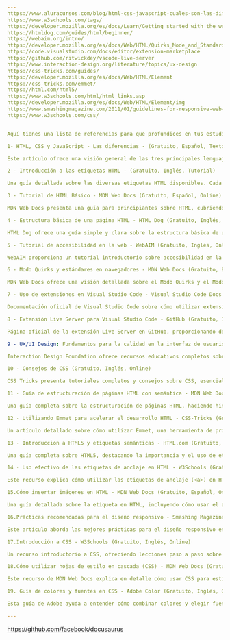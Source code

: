 ```yaml
---
https://www.aluracursos.com/blog/html-css-javascript-cuales-son-las-diferencias
https://www.w3schools.com/tags/
https://developer.mozilla.org/es/docs/Learn/Getting_started_with_the_web/HTML_basics
https://htmldog.com/guides/html/beginner/ 
https://webaim.org/intro/ 
https://developer.mozilla.org/es/docs/Web/HTML/Quirks_Mode_and_Standards_Mode 
https://code.visualstudio.com/docs/editor/extension-marketplace 
https://github.com/ritwickdey/vscode-live-server
https://www.interaction-design.org/literature/topics/ux-design
https://css-tricks.com/guides/
https://developer.mozilla.org/es/docs/Web/HTML/Element
https://css-tricks.com/emmet/
https://html.com/html5/
https://www.w3schools.com/html/html_links.asp
https://developer.mozilla.org/es/docs/Web/HTML/Element/img
https://www.smashingmagazine.com/2011/01/guidelines-for-responsive-web-design/
https://www.w3schools.com/css/


Aquí tienes una lista de referencias para que profundices en tus estudios, mejores tus conocimientos y adquieras nuevas habilidades.

1- HTML, CSS y JavaScript - Las diferencias - (Gratuito, Español, Texto)

Este artículo ofrece una visión general de las tres principales lenguajes utilizadas en el desarrollo front-end de la programación web. El HTML, como lenguaje de marcado, se utiliza para estructurar elementos en una página web, mientras que el CSS es un lenguaje de estilo que define la apariencia estética de los elementos HTML. Por otro lado, JavaScript es un lenguaje de programación que añade dinamismo e interactividad a las páginas web.

2 - Introducción a las etiquetas HTML - (Gratuito, Inglés, Tutorial)

Una guía detallada sobre las diversas etiquetas HTML disponibles. Cada etiqueta se explica con ejemplos prácticos, facilitando la comprensión de cómo usar las etiquetas para estructurar una página web.

3 - Tutorial de HTML Básico - MDN Web Docs (Gratuito, Español, Online)

MDN Web Docs presenta una guía para principiantes sobre HTML, cubriendo los conceptos fundamentales y la estructura de un documento HTML. Este tutorial es detallado y está disponible en portugués, siendo una excelente referencia para quienes están empezando.

4 - Estructura básica de una página HTML - HTML Dog (Gratuito, Inglés, Online)

HTML Dog ofrece una guía simple y clara sobre la estructura básica de una página HTML, explicando la importancia de cada sección, incluyendo <body>, <head>, <h1>, <p> y <img>.

5 - Tutorial de accesibilidad en la web - WebAIM (Gratuito, Inglés, Online)

WebAIM proporciona un tutorial introductorio sobre accesibilidad en la web, esencial para entender cómo hacer que el contenido sea accesible para todos los usuarios, incluyendo aquellos que utilizan lectores de pantalla.

6 - Modo Quirks y estándares en navegadores - MDN Web Docs (Gratuito, Español, Online)

MDN Web Docs ofrece una visión detallada sobre el Modo Quirks y el Modo Estándar, explicando cómo los navegadores interpretan el código HTML basándose en la presencia o ausencia del DOCTYPE.

7 - Uso de extensiones en Visual Studio Code - Visual Studio Code Docs (Gratuito, Inglés, Online)

Documentación oficial de Visual Studio Code sobre cómo utilizar extensiones, incluyendo la instalación y configuración de Live Server, que permite la actualización automática de la página HTML durante el desarrollo.

8 - Extensión Live Server para Visual Studio Code - GitHub (Gratuito, Inglés, Online)

Página oficial de la extensión Live Server en GitHub, proporcionando detalles sobre sus funciones, instalación y uso, esencial para un desarrollo más eficiente de páginas web.

9 - UX/UI Design: Fundamentos para la calidad en la interfaz de usuario - Interaction Design Foundation (Gratuito/Pago, Inglés, Online)

Interaction Design Foundation ofrece recursos educativos completos sobre UX/UI Design, fundamentales para entender la importancia del diseño en la experiencia del usuario.

10 - Consejos de CSS (Gratuito, Inglés, Online)

CSS Tricks presenta tutoriales completos y consejos sobre CSS, esenciales para dar estilo a páginas web según las especificaciones de diseño.

11 - Guía de estructuración de páginas HTML con semántica - MDN Web Docs (Gratuito, Español, Online)

Una guía completa sobre la estructuración de páginas HTML, haciendo hincapié en el uso de etiquetas semánticas como <header>, <main> y <footer>, esencial para crear páginas bien organizadas y accesibles.

12 - Utilizando Emmet para acelerar el desarrollo HTML - CSS-Tricks (Gratuito, Inglés, Online)

Un artículo detallado sobre cómo utilizar Emmet, una herramienta de productividad para el desarrollo web, para acelerar la escritura de códigos HTML, incluyendo la

13 - Introducción a HTML5 y etiquetas semánticas - HTML.com (Gratuito, Inglés, Online)

Una guía completa sobre HTML5, destacando la importancia y el uso de etiquetas semánticas como <header>, <main>, <footer> y <strong>, esenciales para crear una estructura de página clara y accesible.

14 - Uso efectivo de las etiquetas de anclaje en HTML - W3Schools (Gratuito, Inglés, Online)

Este recurso explica cómo utilizar las etiquetas de anclaje (<a>) en HTML, un componente fundamental para crear enlaces que redirigen a otras páginas o recursos.

15.Cómo insertar imágenes en HTML - MDN Web Docs (Gratuito, Español, Online)

Una guía detallada sobre la etiqueta en HTML, incluyendo cómo usar el atributo src para insertar imágenes y la importancia del atributo alt para la accesibilidad.

16.Prácticas recomendadas para el diseño responsivo - Smashing Magazine (Gratuito, Inglés, Online)

Este artículo aborda las mejores prácticas para el diseño responsivo en el desarrollo web, algo crucial para garantizar que un sitio funcione bien en todos los dispositivos y tamaños de pantalla.

17.Introducción a CSS - W3Schools (Gratuito, Inglés, Online)

Un recurso introductorio a CSS, ofreciendo lecciones paso a paso sobre cómo usar CSS para mejorar la apariencia de las páginas HTML, abordando desde la formatación básica hasta conceptos más avanzados.

18.Cómo utilizar hojas de estilo en cascada (CSS) - MDN Web Docs (Gratuito, Inglés, Online)

Este recurso de MDN Web Docs explica en detalle cómo usar CSS para estilizar elementos HTML, incluyendo cómo crear y vincular archivos CSS externos.

19. Guía de colores y fuentes en CSS - Adobe Color (Gratuito, Inglés, Online)

Esta guía de Adobe ayuda a entender cómo combinar colores y elegir fuentes en CSS, alineando el diseño de la página web con las especificaciones del proyecto en Figma.

---
```

https://github.com/facebook/docusaurus

